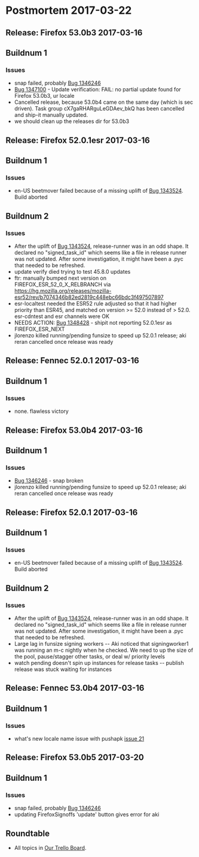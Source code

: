 # Postmortem 2017-03-22

## Release: Firefox 53.0b3 2017-03-16

## Buildnum 1
### Issues
- snap failed, probably [Bug 1346246](https://bugzil.la/1346246)
- [Bug 1347100](https://bugzil.la/1347100) - Update verification: FAIL: no partial update found for Firefox 53.0b3, ur locale
- Cancelled release, because 53.0b4 came on the same day (which is sec driven). Task group cX7gaRHARguLeGDAev_bkQ has been cancelled and ship-it manually updated.
- we should clean up the releases dir for 53.0b3


## Release: Firefox 52.0.1esr 2017-03-16

## Buildnum 1
### Issues
- en-US beetmover failed because of a missing uplift of [Bug 1343524](https://bugzil.la/1343524). Build aborted

## Buildnum 2
### Issues
- After the uplift of [Bug 1343524](https://bugzil.la/1343524), release-runner was in an odd shape. It declared no "signed_task_id" which seems like a file in release runner was not updated. After some investigation, it might have been a .pyc that needed to be refreshed.
- update verify died trying to test 45.8.0 updates
- ftr: manually bumped next version on FIREFOX_ESR_52_0_X_RELBRANCH via https://hg.mozilla.org/releases/mozilla-esr52/rev/b7074346b82ed2819c448ebc66bdc3f497507897
- esr-localtest needed the ESR52 rule adjusted so that it had higher priority than ESR45, and matched on version >= 52.0 instead of > 52.0. esr-cdntest and esr channels were OK
- NEEDS ACTION: [Bug 1348428](https://bugzil.la/1348428) - shipit not reporting 52.0.1esr as FIREFOX_ESR_NEXT
- jlorenzo killed running/pending funsize to speed up 52.0.1 release; aki reran cancelled once release was ready


## Release: Fennec 52.0.1 2017-03-16

## Buildnum 1
### Issues
- none. flawless victory


## Release: Firefox 53.0b4 2017-03-16

## Buildnum 1
### Issues
- [Bug 1346246](https://bugzil.la/1346246) - snap broken
- jlorenzo killed running/pending funsize to speed up 52.0.1 release; aki reran cancelled once release was ready


## Release: Firefox 52.0.1 2017-03-16

## Buildnum 1
### Issues
- en-US beetmover failed because of a missing uplift of [Bug 1343524](https://bugzil.la/1343524). Build aborted

## Buildnum 2
### Issues
- After the uplift of [Bug 1343524](https://bugzil.la/1343524), release-runner was in an odd shape. It declared no "signed_task_id" which seems like a file in release runner was not updated. After some investigation, it might have been a .pyc that needed to be refreshed.
- Large lag in funsize signing workers -- Aki noticed that signingworker1 was running an m-c nightly when he checked. We need to up the size of the pool, pause/stagger other tasks, or deal w/ priority levels
- watch pending doesn't spin up instances for release tasks -- publish release was stuck waiting for instances


## Release: Fennec 53.0b4 2017-03-16

## Buildnum 1
### Issues
- what's new locale name issue with pushapk [issue 21](https://github.com/mozilla/releasewarrior/blob/master/releases/firefox-beta-53.0b3.md)


## Release: Firefox 53.0b5 2017-03-20

## Buildnum 1
### Issues
- snap failed, probably [Bug 1346246](https://bugzil.la/1346246)
- updating FirefoxSignoffs 'update' button gives error for aki



## Roundtable
- All topics in [Our Trello Board](https://trello.com/b/MXHaVRcP/release-promotion-meeting).